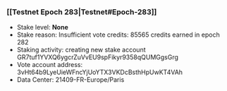 ### [[Testnet Epoch 283|Testnet#Epoch-283]]
* Stake level: **None**
* Stake reason: Insufficient vote credits: 85565 credits earned in epoch 282
* Staking activity: creating new stake account GR7tuf1YVXQ6ygcrZuVvEU9spFikyr9358qQUMGgsGrg
* Vote account address: 3vHt64b9LyeUieWFncYjUoYTX3VKDcBsthHpUwKT4VAh
* Data Center: 21409-FR-Europe/Paris